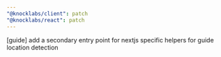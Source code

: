 ```yaml
---
"@knocklabs/client": patch
"@knocklabs/react": patch
---
```


[guide] add a secondary entry point for nextjs specific helpers for guide location detection
